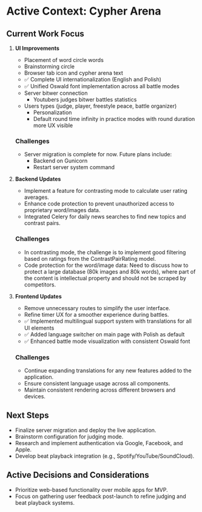 # Active Context: Cypher Arena

## Current Work Focus
1. **UI Improvements**
   - Placement of word circle words
   - Brainstorming circle
   - Browser tab icon and cypher arena text
   - ✅ Complete UI internationalization (English and Polish)
   - ✅ Unified Oswald font implementation across all battle modes
   - Server bitwer connection
      - Youtubers judges bitwer battles statistics
   - Users types (judge, player, freestyle peace, battle organizer)
      - Personalization
      - Default round time infinity in practice modes with round duration more UX visible
   ### Challenges
   - Server migration is complete for now. Future plans include:
     - Backend on Gunicorn
     - Restart server system command

2. **Backend Updates**
   - Implement a feature for contrasting mode to calculate user rating averages.
   - Enhance code protection to prevent unauthorized access to proprietary word/images data.
   - Integrated Celery for daily news searches to find new topics and contrast pairs.
   ### Challenges
   - In contrasting mode, the challenge is to implement good filtering based on ratings from the ContrastPairRating model.
   - Code protection for the word/image data: Need to discuss how to protect a large database (80k images and 80k words), where part of the content is intellectual property and should not be scraped by competitors.

3. **Frontend Updates**
   - Remove unnecessary routes to simplify the user interface.
   - Refine timer UX for a smoother experience during battles.
   - ✅ Implemented multilingual support system with translations for all UI elements
   - ✅ Added language switcher on main page with Polish as default
   - ✅ Enhanced battle mode visualization with consistent Oswald font
   
   ### Challenges
   - Continue expanding translations for any new features added to the application.
   - Ensure consistent language usage across all components.
   - Maintain consistent rendering across different browsers and devices.

## Next Steps
- Finalize server migration and deploy the live application.
- Brainstorm configuration for judging mode.
- Research and implement authentication via Google, Facebook, and Apple.
- Develop beat playback integration (e.g., Spotify/YouTube/SoundCloud).

## Active Decisions and Considerations
- Prioritize web-based functionality over mobile apps for MVP.
- Focus on gathering user feedback post-launch to refine judging and beat playback systems.
